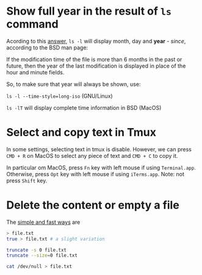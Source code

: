 # Show full year in the result of `ls` command
Acording to this [answer](https://unix.stackexchange.com/a/415262/30988), `ls -l` will display month, day and **year** - *since*, according to the BSD man page: 

If the modification time of the file is more than 6 months in the past or future, then the year of the last modification is displayed in place of the hour and minute fields.

So, to make sure that year will always be shown, use:

`ls -l --time-style=long-iso` (GNU/Linux)

`ls -lT` will display complete time information in BSD (MacOS)

# Select and copy text in Tmux
In some settings, selecting text in tmux is disable. However, we can press `CMD + R` on MacOS to select any piece of text and `CMD + C` to copy it.

In particular om MacOS, press `Fn` key with left mouse if using `Terminal.app`. Otherwise, press `Opt` key with left mouse if using `iTerms.app`. Note: not press `Shift` key. 

# Delete the content or empty a file
The [simple and fast ways](https://stackoverflow.com/questions/22402054/what-is-the-simplest-way-to-delete-the-contents-of-a-file-in-bash) are 
```bash
> file.txt
true > file.txt # a slight variation

truncate -s 0 file.txt
truncate --size=0 file.txt

cat /dev/null > file.txt
```
